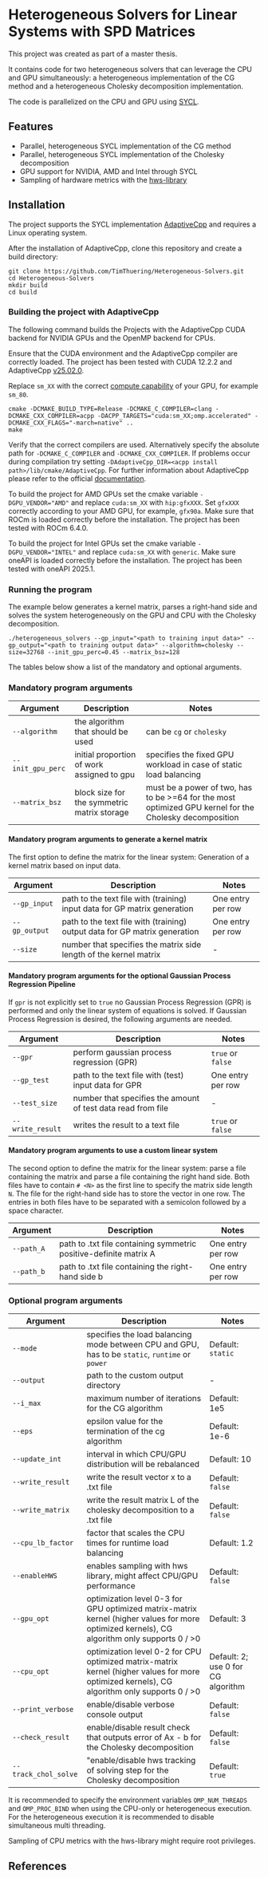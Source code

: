 # Heterogeneous Solvers for Linear Systems with SPD Matrices

This project was created as part of a master thesis.

It contains code for two heterogeneous solvers that can leverage the CPU and GPU simultaneously: a heterogeneous
implementation of the CG method and a heterogeneous Cholesky decomposition implementation.

The code is parallelized on the CPU and GPU using [SYCL](https://www.khronos.org/sycl/).

## Features

- Parallel, heterogeneous SYCL implementation of the CG method
- Parallel, heterogeneous SYCL implementation of the Cholesky decomposition
- GPU support for NVIDIA, AMD and Intel through SYCL
- Sampling of hardware metrics with the [hws-library](https://github.com/SC-SGS/hardware_sampling)

## Installation

The project supports the SYCL implementation [AdaptiveCpp](https://github.com/AdaptiveCpp/AdaptiveCpp) and requires a
Linux operating system.

After the installation of AdaptiveCpp, clone this repository and create a build directory:

```
git clone https://github.com/TimThuering/Heterogeneous-Solvers.git
cd Heterogeneous-Solvers
mkdir build
cd build
```

### Building the project with AdaptiveCpp

The following command builds the Projects with the AdaptiveCpp CUDA backend for NVIDIA GPUs and the OpenMP backend for
CPUs.

Ensure that the CUDA environment and the AdaptiveCpp compiler are correctly loaded.
The project has been tested with CUDA 12.2.2 and
AdaptiveCpp [v25.02.0](https://github.com/AdaptiveCpp/AdaptiveCpp/tree/v25.02.0).

Replace `sm_XX` with the correct [compute capability](https://developer.nvidia.com/cuda-gpus) of your GPU, for example
`sm_80`.

```
cmake -DCMAKE_BUILD_TYPE=Release -DCMAKE_C_COMPILER=clang -DCMAKE_CXX_COMPILER=acpp -DACPP_TARGETS="cuda:sm_XX;omp.accelerated" -DCMAKE_CXX_FLAGS="-march=native" ..
make
```

Verify that the correct compilers are used. Alternatively specify the absolute path for `-DCMAKE_C_COMPILER` and
`-DCMAKE_CXX_COMPILER`.
If problems occur during compilation try setting `-DAdaptiveCpp_DIR=<acpp install path>/lib/cmake/AdaptiveCpp`.
For further information about AdaptiveCpp please refer to the
official [documentation](https://github.com/AdaptiveCpp/AdaptiveCpp/blob/develop/doc/using-acpp.md).

To build the project for AMD GPUs set the cmake variable `-DGPU_VENDOR="AMD"` and replace `cuda:sm_XX` with
`hip:gfxXXX`.
Set `gfxXXX` correctly according to your AMD GPU, for example, `gfx90a`.
Make sure that ROCm is loaded correctly before the installation. The project has been tested with ROCm 6.4.0.

To build the project for Intel GPUs set the cmake variable `-DGPU_VENDOR="INTEL"` and replace `cuda:sm_XX` with
`generic`.
Make sure oneAPI is loaded correctly before the installation. The project has been tested with oneAPI 2025.1.

### Running the program

The example below generates a kernel matrix, parses a right-hand side and solves the system heterogeneously on the GPU and CPU with the Cholesky decomposition.

```
./heterogeneous_solvers --gp_input="<path to training input data>" --gp_output="<path to training output data>" --algorithm=cholesky --size=32768 --init_gpu_perc=0.45 --matrix_bsz=128
```

The tables below show a list of the mandatory and optional arguments.

### Mandatory program arguments

| Argument          | Description                                 | Notes                                                                                                   |
|-------------------|---------------------------------------------|---------------------------------------------------------------------------------------------------------|
| `--algorithm`     | the algorithm that should be used           | can be `cg` or `cholesky`                                                                               | 
| `--init_gpu_perc` | initial proportion of work assigned to gpu  | specifies the fixed GPU workload in case of static load balancing                                       |
| `--matrix_bsz`    | block size for the symmetric matrix storage | must be a power of two, has to be >=64 for the most optimized GPU kernel for the Cholesky decomposition |

#### Mandatory program arguments to generate a kernel matrix

The first option to define the matrix for the linear system: Generation of a kernel matrix based on input data.

| Argument      | Description                                                                | Notes             |
|---------------|----------------------------------------------------------------------------|-------------------|
| `--gp_input`  | path to the text file with (training) input data for GP matrix generation  | One entry per row |
| `--gp_output` | path to the text file with (training) output data for GP matrix generation | One entry per row |
| `--size`      | number that specifies the matrix side length of the kernel matrix          | -                 |

#### Mandatory program arguments for the optional Gaussian Process Regression Pipeline

If `gpr` is not explicitly set to `true` no Gaussian Process Regression (GPR) is performed and only the linear system of
equations is solved.
If Gaussian Process Regression is desired, the following arguments are needed.

| Argument         | Description                                                  | Notes             |
|------------------|--------------------------------------------------------------|-------------------|
| `--gpr`          | perform gaussian process regression (GPR)                    | `true` or `false` |
| `--gp_test`      | path to the text file with (test) input data for GPR         | One entry per row |
| `--test_size`    | number that specifies the amount of test data read from file | -                 |
| `--write_result` | writes the result to a text file                             | `true` or `false` |

#### Mandatory program arguments to use a custom linear system

The second option to define the matrix for the linear system: parse a file containing the matrix and parse a file
containing the right hand side.
Both files have to contain `# <N>` as the first line to specify the matrix side length `N`.
The file for the right-hand side has to store the vector in one row.
The entries in both files have to be separated with a semicolon followed by a space character.

| Argument   | Description                                                       | Notes             |
|------------|-------------------------------------------------------------------|-------------------|
| `--path_A` | path to .txt file containing symmetric positive-definite matrix A | One entry per row |
| `--path_b` | path to .txt file containing the right-hand side b                | One entry per row |

### Optional program arguments

| Argument             | Description                                                                                                                                 | Notes                              |
|----------------------|---------------------------------------------------------------------------------------------------------------------------------------------|------------------------------------|
| `--mode`             | specifies the load balancing mode between CPU and GPU, has to be `static`, `runtime` or `power`                                             | Default: `static`                  |
| `--output`           | path to the custom output directory                                                                                                         | -                                  |
| `--i_max`            | maximum number of iterations for the CG algorithm                                                                                           | Default: 1e5                       |
| `--eps`              | epsilon value for the termination of the cg algorithm                                                                                       | Default: 1e-6                      |
| `--update_int`       | interval in which CPU/GPU distribution will be rebalanced                                                                                   | Default: 10                        |
| `--write_result`     | write the result vector x to a .txt file                                                                                                    | Default: `false`                   |
| `--write_matrix`     | write the result matrix L of the cholesky decomposition to a .txt file                                                                      | Default: `false`                   |
| `--cpu_lb_factor`    | factor that scales the CPU times for runtime load balancing                                                                                 | Default: 1.2                       |
| `--enableHWS`        | enables sampling with hws library, might affect CPU/GPU performance                                                                         | Default: `false`                   |
| `--gpu_opt`          | optimization level 0-3 for GPU optimized matrix-matrix kernel (higher values for more optimized kernels), CG algorithm only supports 0 / >0 | Default: 3                         |
| `--cpu_opt`          | optimization level 0-2 for CPU optimized matrix-matrix kernel (higher values for more optimized kernels), CG algorithm only supports 0 / >0 | Default: 2; use 0 for CG algorithm |
| `--print_verbose`    | enable/disable verbose console output                                                                                                       | Default: `false`                   |
| `--check_result`     | enable/disable result check that outputs error of Ax - b for the Cholesky decomposition                                                     | Default: `false`                   |
| `--track_chol_solve` | "enable/disable hws tracking of solving step for the Cholesky decomposition                                                                 | Default: `true`                    |

It is recommended to specify the environment variables `OMP_NUM_THREADS` and `OMP_PROC_BIND` when using the CPU-only or heterogeneous execution.
For the heterogeneous execution it is recommended to disable simultaneous multi threading.

Sampling of CPU metrics with the hws-library might require root privileges.


## References